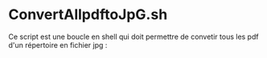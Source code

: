 # ConvertAllpdftoJpG.sh 



Ce script est une boucle en shell qui doit permettre de convetir tous les pdf d'un répertoire en fichier jpg : 


